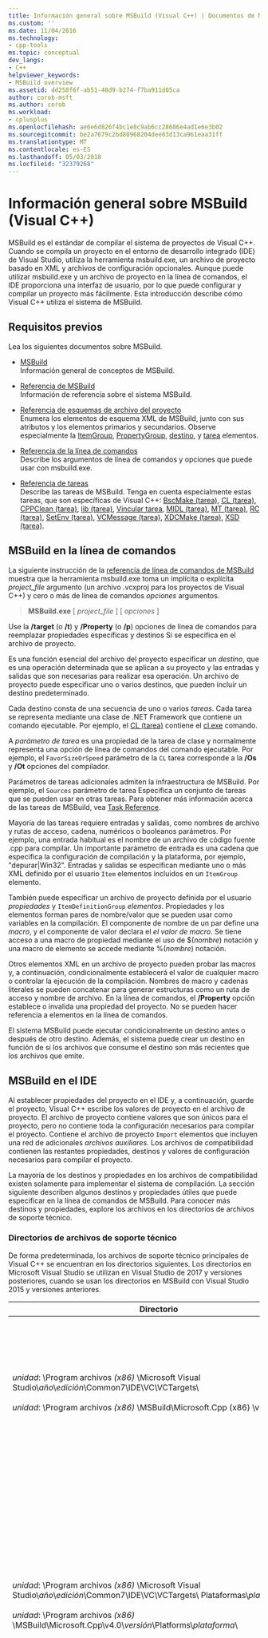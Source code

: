 ```yaml
---
title: Información general sobre MSBuild (Visual C++) | Documentos de Microsoft
ms.custom: ''
ms.date: 11/04/2016
ms.technology:
- cpp-tools
ms.topic: conceptual
dev_langs:
- C++
helpviewer_keywords:
- MSBuild overview
ms.assetid: dd258f6f-ab51-48d9-b274-f7ba911d05ca
author: corob-msft
ms.author: corob
ms.workload:
- cplusplus
ms.openlocfilehash: ae6e6d826f4bc1e8c9ab6cc28686e4ad1e6e3b02
ms.sourcegitcommit: be2a7679c2bd80968204dee03d13ca961eaa31ff
ms.translationtype: MT
ms.contentlocale: es-ES
ms.lasthandoff: 05/03/2018
ms.locfileid: "32379268"
---
```

# <a name="msbuild-visual-c-overview"></a>Información general sobre MSBuild (Visual C++)  
  
MSBuild es el estándar de compilar el sistema de proyectos de Visual C++. Cuando se compila un proyecto en el entorno de desarrollo integrado (IDE) de Visual Studio, utiliza la herramienta msbuild.exe, un archivo de proyecto basado en XML y archivos de configuración opcionales. Aunque puede utilizar msbuild.exe y un archivo de proyecto en la línea de comandos, el IDE proporciona una interfaz de usuario, por lo que puede configurar y compilar un proyecto más fácilmente. Esta introducción describe cómo Visual C++ utiliza el sistema de MSBuild.  
  
## <a name="prerequisites"></a>Requisitos previos  
  
Lea los siguientes documentos sobre MSBuild.  
  
- [MSBuild](/visualstudio/msbuild/msbuild)  
 Información general de conceptos de MSBuild.  
  
- [Referencia de MSBuild](/visualstudio/msbuild/msbuild-reference)  
 Información de referencia sobre el sistema MSBuild.  
  
- [Referencia de esquemas de archivo del proyecto](/visualstudio/msbuild/msbuild-project-file-schema-reference)  
 Enumera los elementos de esquema XML de MSBuild, junto con sus atributos y los elementos primarios y secundarios. Observe especialmente la [ItemGroup](/visualstudio/msbuild/itemgroup-element-msbuild), [PropertyGroup](/visualstudio/msbuild/propertygroup-element-msbuild), [destino](/visualstudio/msbuild/target-element-msbuild), y [tarea](/visualstudio/msbuild/task-element-msbuild) elementos.  
  
- [Referencia de la línea de comandos](/visualstudio/msbuild/msbuild-command-line-reference)  
 Describe los argumentos de línea de comandos y opciones que puede usar con msbuild.exe.  
  
- [Referencia de tareas](/visualstudio/msbuild/msbuild-task-reference)  
 Describe las tareas de MSBuild. Tenga en cuenta especialmente estas tareas, que son específicas de Visual C++: [BscMake (tarea)](/visualstudio/msbuild/bscmake-task), [CL (tarea)](/visualstudio/msbuild/cl-task), [CPPClean (tarea)](/visualstudio/msbuild/cppclean-task), [lib (tarea)](/visualstudio/msbuild/lib-task), [Vincular tarea](/visualstudio/msbuild/link-task), [MIDL (tarea)](/visualstudio/msbuild/midl-task), [MT (tarea)](/visualstudio/msbuild/mt-task), [RC (tarea)](/visualstudio/msbuild/rc-task), [SetEnv (tarea)](/visualstudio/msbuild/setenv-task), [ VCMessage (tarea)](/visualstudio/msbuild/vcmessage-task), [XDCMake (tarea)](/visualstudio/msbuild/xdcmake-task), [XSD (tarea)](/visualstudio/msbuild/xsd-task).  
  
## <a name="msbuild-on-the-command-line"></a>MSBuild en la línea de comandos  
  
La siguiente instrucción de la [referencia de línea de comandos de MSBuild](/visualstudio/msbuild/msbuild-command-line-reference) muestra que la herramienta msbuild.exe toma un implícita o explícita *project_file* argumento (un archivo .vcxproj para los proyectos de Visual C++) y cero o más de línea de comandos *opciones* argumentos.  
  
> **MSBuild.exe** [ *project_file* ] [ *opciones* ]  
  
Use la **/target** (o **/t**) y **/Property** (o **/p**) opciones de línea de comandos para reemplazar propiedades específicas y destinos Si se especifica en el archivo de proyecto.  
  
Es una función esencial del archivo del proyecto especificar un *destino*, que es una operación determinada que se aplican a su proyecto y las entradas y salidas que son necesarias para realizar esa operación. Un archivo de proyecto puede especificar uno o varios destinos, que pueden incluir un destino predeterminado.  
  
Cada destino consta de una secuencia de uno o varios *tareas*. Cada tarea se representa mediante una clase de .NET Framework que contiene un comando ejecutable. Por ejemplo, el [CL (tarea)](/visualstudio/msbuild/cl-task) contiene el [cl.exe](../build/reference/compiling-a-c-cpp-program.md) comando.  
  
A *parámetro de tarea* es una propiedad de la tarea de clase y normalmente representa una opción de línea de comandos del comando ejecutable. Por ejemplo, el `FavorSizeOrSpeed` parámetro de la `CL` tarea corresponde a la **/Os** y **/Ot** opciones del compilador.  
  
Parámetros de tareas adicionales admiten la infraestructura de MSBuild. Por ejemplo, el `Sources` parámetro de tarea Especifica un conjunto de tareas que se pueden usar en otras tareas. Para obtener más información acerca de las tareas de MSBuild, vea [Task Reference](/visualstudio/msbuild/msbuild-task-reference).  
  
Mayoría de las tareas requiere entradas y salidas, como nombres de archivo y rutas de acceso, cadena, numéricos o booleanos parámetros. Por ejemplo, una entrada habitual es el nombre de un archivo de código fuente .cpp para compilar. Un importante parámetro de entrada es una cadena que especifica la configuración de compilación y la plataforma, por ejemplo, "depurar\|Win32". Entradas y salidas se especifican mediante uno o más XML definido por el usuario `Item` elementos incluidos en un `ItemGroup` elemento.  
  
También puede especificar un archivo de proyecto definida por el usuario *propiedades* y `ItemDefinitionGroup` *elementos*. Propiedades y los elementos forman pares de nombre/valor que se pueden usar como variables en la compilación. El componente de nombre de un par define una *macro*, y el componente de valor declara el *el valor de macro*. Se tiene acceso a una macro de propiedad mediante el uso de $(*nombre*) notación y una macro de elemento se accede mediante %(*nombre*) notación.  
  
Otros elementos XML en un archivo de proyecto pueden probar las macros y, a continuación, condicionalmente establecerá el valor de cualquier macro o controlar la ejecución de la compilación. Nombres de macro y cadenas literales se pueden concatenar para generar estructuras como un ruta de acceso y nombre de archivo. En la línea de comandos, el **/Property** opción establece o invalida una propiedad del proyecto. No se pueden hacer referencia a elementos en la línea de comandos.  
  
El sistema MSBuild puede ejecutar condicionalmente un destino antes o después de otro destino. Además, el sistema puede crear un destino en función de si los archivos que consume el destino son más recientes que los archivos que emite.  
  
## <a name="msbuild-in-the-ide"></a>MSBuild en el IDE  
  
Al establecer propiedades del proyecto en el IDE y, a continuación, guarde el proyecto, Visual C++ escribe los valores de proyecto en el archivo de proyecto. El archivo de proyecto contiene valores que son únicos para el proyecto, pero no contiene toda la configuración necesarios para compilar el proyecto. Contiene el archivo de proyecto `Import` elementos que incluyen una red de adicionales *archivos auxiliares.* Los archivos de compatibilidad contienen las restantes propiedades, destinos y valores de configuración necesarios para compilar el proyecto.  
  
La mayoría de los destinos y propiedades en los archivos de compatibilidad existen solamente para implementar el sistema de compilación. La sección siguiente describen algunos destinos y propiedades útiles que puede especificar en la línea de comandos de MSBuild. Para conocer más destinos y propiedades, explore los archivos en los directorios de archivos de soporte técnico.  
  
### <a name="support-file-directories"></a>Directorios de archivos de soporte técnico  
  
De forma predeterminada, los archivos de soporte técnico principales de Visual C++ se encuentran en los directorios siguientes. Los directorios en Microsoft Visual Studio se utilizan en Visual Studio de 2017 y versiones posteriores, cuando se usan los directorios en MSBuild con Visual Studio 2015 y versiones anteriores.  
  
|Directorio|Descripción|  
|---------------|-----------------|  
|*unidad*: \Program archivos *(x86)* \Microsoft Visual Studio\\*año*\\*edición*\Common7\IDE\VC\VCTargets\ <br /><br />*unidad*: \Program archivos *(x86)* \MSBuild\Microsoft.Cpp (x86) \v4.0\\*versión*\ |Contiene los archivos de destino principal (.targets) y archivos de propiedades (.props) que se utilizan en los destinos. De forma predeterminada, la macro $(VCTargetsPath) hace referencia a este directorio.|  
|*unidad*: \Program archivos *(x86)* \Microsoft Visual Studio\\*año*\\*edición*\Common7\IDE\VC\VCTargets\ Plataformas\\*plataforma*\ <br /><br />*unidad*: \Program archivos *(x86)* \MSBuild\Microsoft.Cpp\v4.0\\*versión*\Platforms\\*plataforma*\ |Contiene los archivos específicos de la plataforma de destino y la propiedad que invalidan los destinos y propiedades de su directorio primario. Este directorio también contiene un archivo DLL que define las tareas que se utilizan en los destinos de este directorio.<br /><br /> El *plataforma* marcador de posición representa la ARM, Win32 o x64 subdirectorio.|  
|*unidad*: \Program archivos *(x86)* \Microsoft Visual Studio\\*año*\\*edición*\Common7\IDE\VC\VCTargets\ Plataformas\\*plataforma*\PlatformToolsets\\*conjunto de herramientas*\ <br /><br />*unidad*: \Program archivos *(x86)* \MSBuild\Microsoft.Cpp\v4.0\\*versión*\Platforms\\*plataforma*\ PlatformToolsets\\*conjunto de herramientas*\ <br /><br />*unidad*: \Program archivos *(x86)* \MSBuild\Microsoft.Cpp\v4.0\Platforms\\*plataforma*\PlatformToolsets\\*conjunto de herramientas*\ |Contiene los directorios que permiten a la compilación generar aplicaciones de Visual C++ utilizando los *conjunto de herramientas*.<br /><br /> El *año* y *edición* 2017 de Visual Studio y ediciones posteriores usan marcadores de posición. El *versión* marcador de posición es V110 para Visual Studio 2012, V120 para Visual Studio 2013 o V140 para Visual Studio 2015. El *plataforma* marcador de posición representa la ARM, Win32 o x64 subdirectorio. El *conjunto de herramientas* marcador de posición representa el subdirectorio del conjunto de herramientas, por ejemplo, v140 para la creación de aplicaciones de Windows mediante el conjunto de herramientas de Visual Studio 2015, v120_xp para compilar para Windows XP con el conjunto de herramientas de Visual Studio 2013 o v110_wp80 a compilar aplicaciones de Windows Phone 8.0 con el conjunto de herramientas de Visual Studio 2012.<br /><br />La ruta de acceso que contiene los directorios que permiten a la compilación generar aplicaciones de Visual C++ 2008 o Visual C++ 2010 no incluye el *versión*y el *plataforma* representa el marcador de posición el procesador Itanium, Win32 o x64 subdirectorio. El *conjunto de herramientas* marcador de posición representa el subdirectorio de conjunto de herramientas v90 o v100.|  
  
### <a name="support-files"></a>Archivos de soporte técnico  
  
Los directorios de archivos de compatibilidad contienen archivos con estas extensiones:  
  
|Comprobación de actualización|Descripción|  
|---------------|-----------------|  
|.targets|Contiene `Target` elementos XML que especifican las tareas que se ejecutan en el destino. También puede contener `PropertyGroup`, `ItemGroup`, `ItemDefinitionGroup`, definidos por el usuario `Item` elementos que se utilizan para asignar archivos y opciones de línea de comandos a los parámetros de tarea.<br /><br /> Para obtener más información, consulte [elemento Target (MSBuild)](/visualstudio/msbuild/target-element-msbuild).|  
|.props|Contiene `Property Group` definidos por el usuario `Property` elementos XML que especifican los valores de archivo y los parámetros que se usan durante una compilación.<br /><br /> También puede contener `ItemDefinitionGroup` definidos por el usuario `Item` elementos XML que especifican los valores adicionales. Los elementos definidos en un grupo de definición de elemento son similares a propiedades, pero no se pueden tener acceso desde la línea de comandos. Archivos de proyecto de Visual C++, se usa con frecuencia elementos en lugar de propiedades para representar los valores.<br /><br /> Para obtener más información, consulte [elemento ItemGroup (MSBuild)](/visualstudio/msbuild/itemgroup-element-msbuild), [elemento ItemDefinitionGroup (MSBuild)](/visualstudio/msbuild/itemdefinitiongroup-element-msbuild), y [elemento Item (MSBuild)](/visualstudio/msbuild/item-element-msbuild).|  
|.Xml|Contiene elementos XML que declaran e inicializan los elementos de interfaz de usuario IDE como hojas de propiedades y páginas de propiedades y los controles de cuadro de lista y cuadro de texto.<br /><br /> Los archivos .xml admiten directamente el IDE, no MSBuild. Sin embargo, los valores de propiedades del IDE se asignan a elementos y las propiedades de compilación.<br /><br /> Mayoría de los archivos .xml se encuentran en un subdirectorio específico de la configuración regional. Por ejemplo, archivos de la región de inglés-Estados Unidos están en $(VCTargetsPath) \1033\\.|  
  
## <a name="user-targets-and-properties"></a>Propiedades y destinos de usuario  
  
Para utilizar MSBuild de forma más eficaz en la línea de comandos, es necesario para saber qué propiedades y destinos son útiles y pertinentes. La mayoría de propiedades y destinos ayudan a implementar el sistema de compilación de Visual C++ y, por consiguiente, no son pertinentes para el usuario. En esta sección se describe algunas propiedades orientadas al usuario merece la pena y destinos.  

### <a name="platformtoolset-property"></a>Propiedad PlatformToolset  
  
El `PlatformToolset` propiedad determina qué conjunto de herramientas de Visual C++ se utiliza en la compilación. De forma predeterminada, se utiliza el conjunto de herramientas actual. Cuando se establece esta propiedad, el valor de la propiedad se concatena con cadenas literal para formar la ruta de acceso de un directorio que contiene los archivos de destino y propiedad necesarios para compilar un proyecto para una plataforma concreta. El conjunto de herramientas de plataforma debe estar instalado para compilar con esa versión del conjunto de herramientas de plataforma.  
  
Por ejemplo, establecer el `PlatformToolset` propiedad `v140` usar herramientas de Visual C++ 2015 y bibliotecas para compilar la aplicación:  
  
`msbuild myProject.vcxproj /p:PlatformToolset=v140`  
  
### <a name="preferredtoolarchitecture-property"></a>Propiedad PreferredToolArchitecture  
  
El `PreferredToolArchitecture` propiedad determina si el compilador de 32 bits o 64 bits y herramientas se utilizan en la compilación. Esta propiedad no afecta a la arquitectura de la plataforma de salida o la configuración. De forma predeterminada, MSBuild usa el x86 versión del compilador y herramientas si no se establece esta propiedad.  
  
Por ejemplo, establecer el `PreferredToolArchitecture` propiedad `x64` para usar el compilador de 64 bits y herramientas para compilar la aplicación:  
  
`msbuild myProject.vcxproj /p:PreferredToolArchitecture=x64`  
  
### <a name="useenv-property"></a>Propiedad UseEnv  
  
De forma predeterminada, la configuración específica de la plataforma para el proyecto actual invalida las variables de entorno PATH, INCLUDE, LIB, LIBPATH, configuración y plataforma. Establecer el `UseEnv` propiedad `true` para garantizar que no se reemplazan las variables de entorno.  
  
`msbuild myProject.vcxproj /p:UseEnv=true`  
  
### <a name="targets"></a>Destinos  
  
Existen cientos de destinos en los archivos de compatibilidad de Visual C++. Sin embargo, la mayoría son destinos orientados al sistema que el usuario puede omitir. La mayoría de los destinos de sistema tienen como prefijo un carácter de subrayado (_), o tengan un nombre que comienza con "PrepareFor", "Proceso", "Before", "After", "Pre" o "Post".  
  
En la tabla siguiente se enumera varios destinos útiles orientados al usuario.  
  
|Destino|Descripción|  
|------------|-----------------|  
|BscMake|Ejecuta la herramienta Utilidad de mantenimiento de información de examen de Microsoft, bscmake.exe.|  
|Compilar|Compila el proyecto.<br /><br /> Este es el destino predeterminado para un proyecto.|  
|ClCompile|Ejecuta la herramienta de compilador de Visual C++, cl.exe.|  
|Limpiar|Crear archivos de eliminaciones temporales e intermedias.|  
|Lib|Ejecuta la herramienta Administrador de bibliotecas de Microsoft de 32 bits, lib.exe.|  
|Vínculo|Ejecuta la herramienta del vinculador de Visual C++, link.exe.|  
|ManifestResourceCompile|Extrae una lista de recursos de un manifiesto y, a continuación, ejecuta la herramienta de compilador de recursos de Microsoft Windows, rc.exe.|  
|MIDL|Ejecuta la herramienta de compilador de lenguaje de definición de interfaz de Microsoft (MIDL), midl.exe.|  
|Recompilar|Limpia y, a continuación, compila el proyecto.|  
|ResourceCompile|Ejecuta la herramienta de compilador de recursos de Microsoft Windows, rc.exe.|  
|XdcMake|Ejecuta la herramienta de documentación XML, xdcmake.exe.|  
|XSD|Ejecuta la herramienta de definición de esquemas XML, xsd.exe.|  
  
## <a name="see-also"></a>Vea también  
  
[MSBuild (Visual C++)](../build/msbuild-visual-cpp.md)
